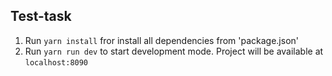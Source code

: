 ## Test-task

1. Run `yarn install` fror install all dependencies from 'package.json'
2. Run `yarn run dev` to start development mode. Project will be available at `localhost:8090`

